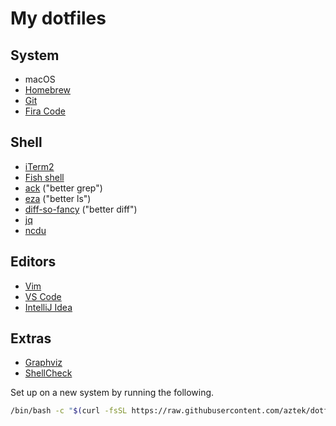 # My dotfiles

## System
- macOS
- [Homebrew](https://brew.sh/)
- [Git](https://git-scm.com/)
- [Fira Code](https://github.com/tonsky/FiraCode)

## Shell
- [iTerm2](https://iterm2.com/)
- [Fish shell](https://fishshell.com/)
- [ack](https://beyondgrep.com/) ("better grep")
- [eza](https://github.com/eza-community/eza) ("better ls")
- [diff-so-fancy](https://github.com/so-fancy/diff-so-fancy) ("better diff")
- [jq](https://stedolan.github.io/jq/)
- [ncdu](https://dev.yorhel.nl/ncdu)

## Editors
- [Vim](https://www.vim.org/)
- [VS Code](https://code.visualstudio.com/)
- [IntelliJ Idea](https://www.jetbrains.com/idea/)

## Extras
- [Graphviz](https://www.graphviz.org/)
- [ShellCheck](https://www.shellcheck.net/)

Set up on a new system by running the following.
```bash
/bin/bash -c "$(curl -fsSL https://raw.githubusercontent.com/aztek/dotfiles/master/bootstrap.sh)"
```
